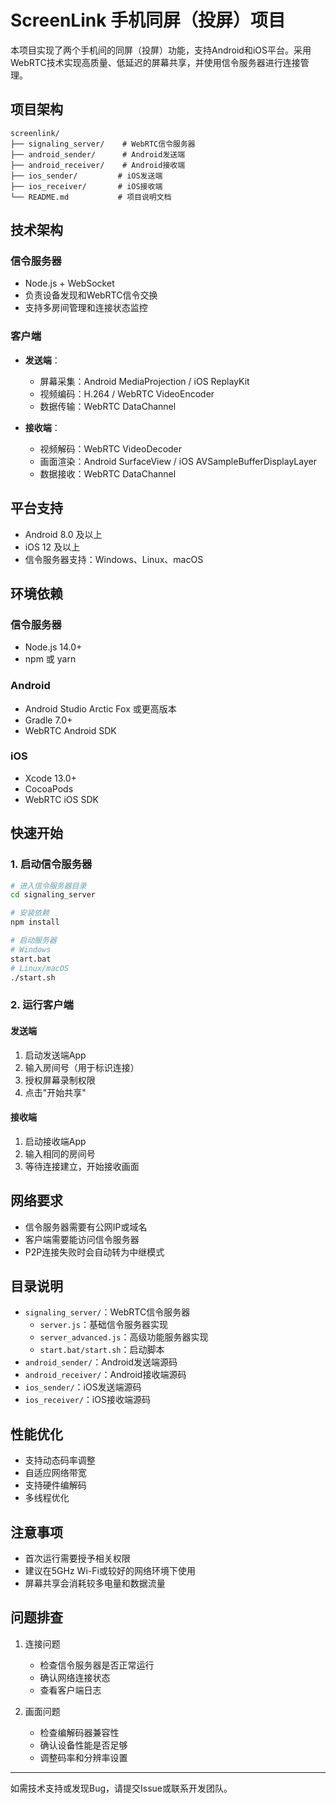 # ScreenLink 手机同屏（投屏）项目

本项目实现了两个手机间的同屏（投屏）功能，支持Android和iOS平台。采用WebRTC技术实现高质量、低延迟的屏幕共享，并使用信令服务器进行连接管理。

## 项目架构

```
screenlink/
├── signaling_server/    # WebRTC信令服务器
├── android_sender/      # Android发送端
├── android_receiver/    # Android接收端
├── ios_sender/         # iOS发送端
├── ios_receiver/       # iOS接收端
└── README.md           # 项目说明文档
```

## 技术架构
### 信令服务器
- Node.js + WebSocket
- 负责设备发现和WebRTC信令交换
- 支持多房间管理和连接状态监控

### 客户端
- **发送端**：
  - 屏幕采集：Android MediaProjection / iOS ReplayKit
  - 视频编码：H.264 / WebRTC VideoEncoder
  - 数据传输：WebRTC DataChannel
  
- **接收端**：
  - 视频解码：WebRTC VideoDecoder
  - 画面渲染：Android SurfaceView / iOS AVSampleBufferDisplayLayer
  - 数据接收：WebRTC DataChannel

## 平台支持
- Android 8.0 及以上
- iOS 12 及以上
- 信令服务器支持：Windows、Linux、macOS

## 环境依赖
### 信令服务器
- Node.js 14.0+
- npm 或 yarn

### Android
- Android Studio Arctic Fox 或更高版本
- Gradle 7.0+
- WebRTC Android SDK

### iOS
- Xcode 13.0+
- CocoaPods
- WebRTC iOS SDK

## 快速开始

### 1. 启动信令服务器
```bash
# 进入信令服务器目录
cd signaling_server

# 安装依赖
npm install

# 启动服务器
# Windows
start.bat
# Linux/macOS
./start.sh
```

### 2. 运行客户端
#### 发送端
1. 启动发送端App
2. 输入房间号（用于标识连接）
3. 授权屏幕录制权限
4. 点击"开始共享"

#### 接收端
1. 启动接收端App
2. 输入相同的房间号
3. 等待连接建立，开始接收画面

## 网络要求
- 信令服务器需要有公网IP或域名
- 客户端需要能访问信令服务器
- P2P连接失败时会自动转为中继模式

## 目录说明
- `signaling_server/`：WebRTC信令服务器
  - `server.js`：基础信令服务器实现
  - `server_advanced.js`：高级功能服务器实现
  - `start.bat/start.sh`：启动脚本
- `android_sender/`：Android发送端源码
- `android_receiver/`：Android接收端源码
- `ios_sender/`：iOS发送端源码
- `ios_receiver/`：iOS接收端源码

## 性能优化
- 支持动态码率调整
- 自适应网络带宽
- 支持硬件编解码
- 多线程优化

## 注意事项
- 首次运行需要授予相关权限
- 建议在5GHz Wi-Fi或较好的网络环境下使用
- 屏幕共享会消耗较多电量和数据流量

## 问题排查
1. 连接问题
   - 检查信令服务器是否正常运行
   - 确认网络连接状态
   - 查看客户端日志

2. 画面问题
   - 检查编解码器兼容性
   - 确认设备性能是否足够
   - 调整码率和分辨率设置

---

如需技术支持或发现Bug，请提交Issue或联系开发团队。 